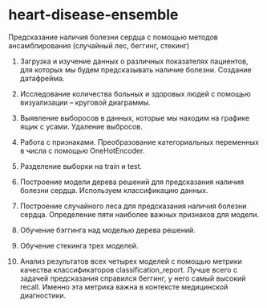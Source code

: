# heart-disease-ensemble
Предсказание наличия болезни сердца с помощью методов ансамблирования (случайный лес, беггинг, стекинг)

1. Загрузка и изучение данных о различных показателях пациентов, для которых мы будем предсказывать наличие болезни. Создание датафрейма.

2. Исследование количества больных и здоровых людей с помощью визуализации – круговой диаграммы.

3. Выявление выборосов в данных, которые мы находим на графике ящик с усами. Удаление выбросов.

4. Работа с признаками. Преобразование категориальных переменных в числа с помощью OneHotEncoder.

5.  Разделение выборки на train и test.

6.  Построение модели дерева решений для предсказания наличия болезни сердца. Используем классификацию данных.

7.  Построение случайного леса для предсказания наличия болезни сердца. Определение пяти наиболее важных признаков для модели.

8.  Обучение бэггинга над моделью дерева решений.

9.  Обучение стекинга трех моделей.

10.  Анализ результатов всех четырех моделей с помощью метрики качества классификаторов classification_report. Лучше всего с задачей предсказания справился беггинг, у него самый высокий recall. Именно эта метрика важна в контексте медицинской диагностики.
